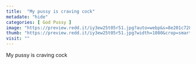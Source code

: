 ```yaml
---
title:  "My pussy is craving cock"
metadate: "hide"
categories: [ God Pussy ]
image: "https://preview.redd.it/iy3ew25t05r51.jpg?auto=webp&s=8e201c728cfe142f8c85b017c4301a55eaf4505f"
thumb: "https://preview.redd.it/iy3ew25t05r51.jpg?width=1080&crop=smart&auto=webp&s=30315753c15edd6426249072f5478ca8f6e38218"
visit: ""
---
```

My pussy is craving cock
